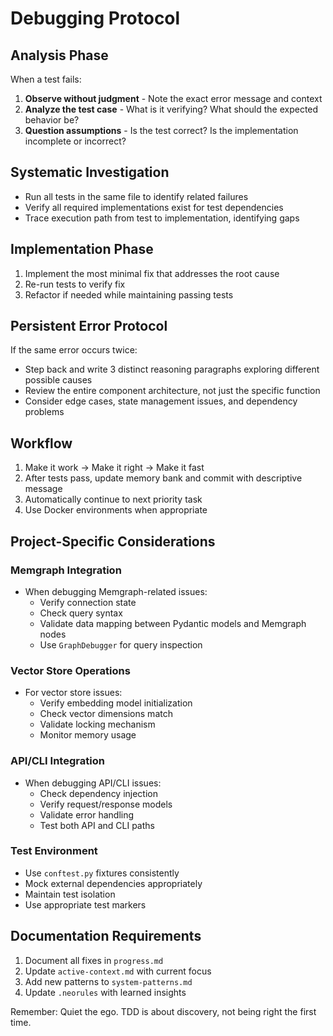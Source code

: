# Debugging Protocol

## Analysis Phase
When a test fails:
1. **Observe without judgment** - Note the exact error message and context
2. **Analyze the test case** - What is it verifying? What should the expected behavior be?
3. **Question assumptions** - Is the test correct? Is the implementation incomplete or incorrect?

## Systematic Investigation
- Run all tests in the same file to identify related failures
- Verify all required implementations exist for test dependencies
- Trace execution path from test to implementation, identifying gaps

## Implementation Phase
1. Implement the most minimal fix that addresses the root cause
2. Re-run tests to verify fix
3. Refactor if needed while maintaining passing tests

## Persistent Error Protocol
If the same error occurs twice:
- Step back and write 3 distinct reasoning paragraphs exploring different possible causes
- Review the entire component architecture, not just the specific function
- Consider edge cases, state management issues, and dependency problems

## Workflow
1. Make it work → Make it right → Make it fast
2. After tests pass, update memory bank and commit with descriptive message
3. Automatically continue to next priority task
4. Use Docker environments when appropriate

## Project-Specific Considerations

### Memgraph Integration
- When debugging Memgraph-related issues:
  - Verify connection state
  - Check query syntax
  - Validate data mapping between Pydantic models and Memgraph nodes
  - Use `GraphDebugger` for query inspection

### Vector Store Operations
- For vector store issues:
  - Verify embedding model initialization
  - Check vector dimensions match
  - Validate locking mechanism
  - Monitor memory usage

### API/CLI Integration
- When debugging API/CLI issues:
  - Check dependency injection
  - Verify request/response models
  - Validate error handling
  - Test both API and CLI paths

### Test Environment
- Use `conftest.py` fixtures consistently
- Mock external dependencies appropriately
- Maintain test isolation
- Use appropriate test markers

## Documentation Requirements
1. Document all fixes in `progress.md`
2. Update `active-context.md` with current focus
3. Add new patterns to `system-patterns.md`
4. Update `.neorules` with learned insights

Remember: Quiet the ego. TDD is about discovery, not being right the first time. 